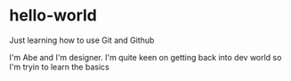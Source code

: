 # hello-world

Just learning how to use Git and Github

I'm Abe and I'm designer. I'm quite keen on getting back into dev world so I'm tryin to learn the basics
